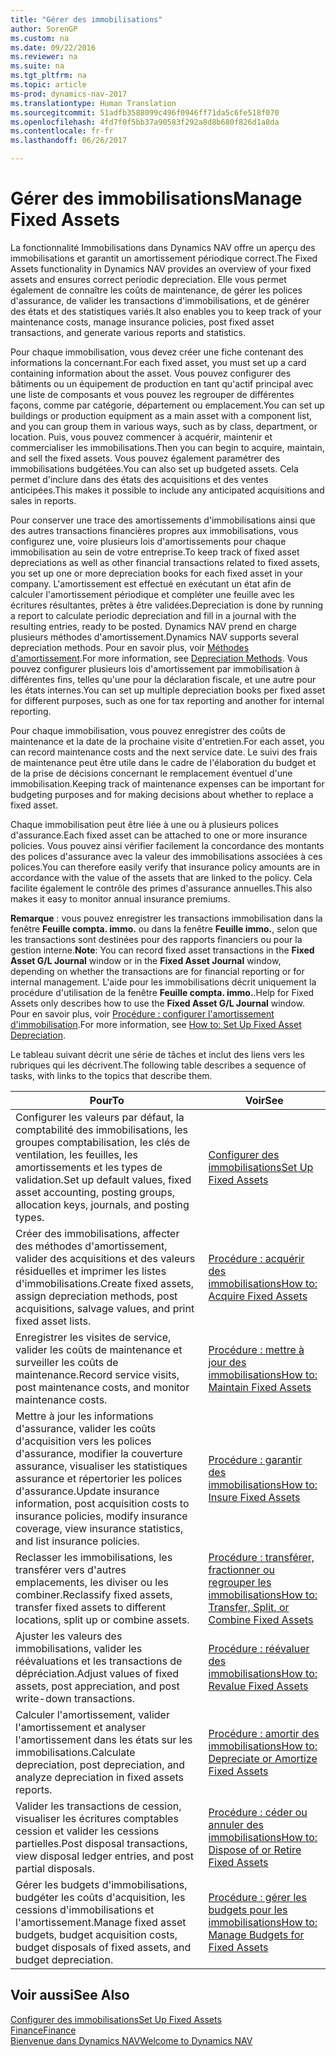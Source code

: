 ```yaml
---
title: "Gérer des immobilisations"
author: SorenGP
ms.custom: na
ms.date: 09/22/2016
ms.reviewer: na
ms.suite: na
ms.tgt_pltfrm: na
ms.topic: article
ms-prod: dynamics-nav-2017
ms.translationtype: Human Translation
ms.sourcegitcommit: 51adfb3588099c496f0946ff71da5c6fe518f070
ms.openlocfilehash: 4fd7f0f5bb37a90583f292a8d8b680f826d1a8da
ms.contentlocale: fr-fr
ms.lasthandoff: 06/26/2017

---
```


# <a name="manage-fixed-assets"></a><span data-ttu-id="a0d5a-102">Gérer des immobilisations</span><span class="sxs-lookup"><span data-stu-id="a0d5a-102">Manage Fixed Assets</span></span>
<span data-ttu-id="a0d5a-103">La fonctionnalité Immobilisations dans Dynamics NAV offre un aperçu des immobilisations et garantit un amortissement périodique correct.</span><span class="sxs-lookup"><span data-stu-id="a0d5a-103">The Fixed Assets functionality in Dynamics NAV provides an overview of your fixed assets and ensures correct periodic depreciation.</span></span> <span data-ttu-id="a0d5a-104">Elle vous permet également de connaître les coûts de maintenance, de gérer les polices d'assurance, de valider les transactions d'immobilisations, et de générer des états et des statistiques variés.</span><span class="sxs-lookup"><span data-stu-id="a0d5a-104">It also enables you to keep track of your maintenance costs, manage insurance policies, post fixed asset transactions, and generate various reports and statistics.</span></span>

<span data-ttu-id="a0d5a-105">Pour chaque immobilisation, vous devez créer une fiche contenant des informations la concernant.</span><span class="sxs-lookup"><span data-stu-id="a0d5a-105">For each fixed asset, you must set up a card containing information about the asset.</span></span> <span data-ttu-id="a0d5a-106">Vous pouvez configurer des bâtiments ou un équipement de production en tant qu'actif principal avec une liste de composants et vous pouvez les regrouper de différentes façons, comme par catégorie, département ou emplacement.</span><span class="sxs-lookup"><span data-stu-id="a0d5a-106">You can set up buildings or production equipment as a main asset with a component list, and you can group them in various ways, such as by class, department, or location.</span></span> <span data-ttu-id="a0d5a-107">Puis, vous pouvez commencer à acquérir, maintenir et commercialiser les immobilisations.</span><span class="sxs-lookup"><span data-stu-id="a0d5a-107">Then you can begin to acquire, maintain, and sell the fixed assets.</span></span> <span data-ttu-id="a0d5a-108">Vous pouvez également paramétrer des immobilisations budgétées.</span><span class="sxs-lookup"><span data-stu-id="a0d5a-108">You can also set up budgeted assets.</span></span> <span data-ttu-id="a0d5a-109">Cela permet d'inclure dans des états des acquisitions et des ventes anticipées.</span><span class="sxs-lookup"><span data-stu-id="a0d5a-109">This makes it possible to include any anticipated acquisitions and sales in reports.</span></span>

<span data-ttu-id="a0d5a-110">Pour conserver une trace des amortissements d'immobilisations ainsi que des autres transactions financières propres aux immobilisations, vous configurez une, voire plusieurs lois d'amortissements pour chaque immobilisation au sein de votre entreprise.</span><span class="sxs-lookup"><span data-stu-id="a0d5a-110">To keep track of fixed asset depreciations as well as other financial transactions related to fixed assets, you set up one or more depreciation books for each fixed asset in your company.</span></span> <span data-ttu-id="a0d5a-111">L'amortissement est effectué en exécutant un état afin de calculer l'amortissement périodique et compléter une feuille avec les écritures résultantes, prêtes à être validées.</span><span class="sxs-lookup"><span data-stu-id="a0d5a-111">Depreciation is done by running a report to calculate periodic depreciation and fill in a journal with the resulting entries, ready to be posted.</span></span> <span data-ttu-id="a0d5a-112">Dynamics NAV prend en charge plusieurs méthodes d'amortissement.</span><span class="sxs-lookup"><span data-stu-id="a0d5a-112">Dynamics NAV supports several depreciation methods.</span></span> <span data-ttu-id="a0d5a-113">Pour en savoir plus, voir [Méthodes d'amortissement](fa-depreciation-methods.md).</span><span class="sxs-lookup"><span data-stu-id="a0d5a-113">For more information, see [Depreciation Methods](fa-depreciation-methods.md).</span></span> <span data-ttu-id="a0d5a-114">Vous pouvez configurer plusieurs lois d'amortissement par immobilisation à différentes fins, telles qu'une pour la déclaration fiscale, et une autre pour les états internes.</span><span class="sxs-lookup"><span data-stu-id="a0d5a-114">You can set up multiple depreciation books per fixed asset for different purposes, such as one for tax reporting and another for internal reporting.</span></span>

<span data-ttu-id="a0d5a-115">Pour chaque immobilisation, vous pouvez enregistrer des coûts de maintenance et la date de la prochaine visite d'entretien.</span><span class="sxs-lookup"><span data-stu-id="a0d5a-115">For each asset, you can record maintenance costs and the next service date.</span></span> <span data-ttu-id="a0d5a-116">Le suivi des frais de maintenance peut être utile dans le cadre de l'élaboration du budget et de la prise de décisions concernant le remplacement éventuel d'une immobilisation.</span><span class="sxs-lookup"><span data-stu-id="a0d5a-116">Keeping track of maintenance expenses can be important for budgeting purposes and for making decisions about whether to replace a fixed asset.</span></span>

<span data-ttu-id="a0d5a-117">Chaque immobilisation peut être liée à une ou à plusieurs polices d'assurance.</span><span class="sxs-lookup"><span data-stu-id="a0d5a-117">Each fixed asset can be attached to one or more insurance policies.</span></span> <span data-ttu-id="a0d5a-118">Vous pouvez ainsi vérifier facilement la concordance des montants des polices d'assurance avec la valeur des immobilisations associées à ces polices.</span><span class="sxs-lookup"><span data-stu-id="a0d5a-118">You can therefore easily verify that insurance policy amounts are in accordance with the value of the assets that are linked to the policy.</span></span> <span data-ttu-id="a0d5a-119">Cela facilite également le contrôle des primes d'assurance annuelles.</span><span class="sxs-lookup"><span data-stu-id="a0d5a-119">This also makes it easy to monitor annual insurance premiums.</span></span>

<span data-ttu-id="a0d5a-120">**Remarque** : vous pouvez enregistrer les transactions immobilisation dans la fenêtre **Feuille compta. immo.** ou dans la fenêtre **Feuille immo.**, selon que les transactions sont destinées pour des rapports financiers ou pour la gestion interne.</span><span class="sxs-lookup"><span data-stu-id="a0d5a-120">**Note**: You can record fixed asset transactions in the **Fixed Asset G/L Journal** window or in the **Fixed Asset Journal** window, depending on whether the transactions are for financial reporting or for internal management.</span></span> <span data-ttu-id="a0d5a-121">L'aide pour les immobilisations décrit uniquement la procédure d'utilisation de la fenêtre **Feuille compta. immo.**.</span><span class="sxs-lookup"><span data-stu-id="a0d5a-121">Help for Fixed Assets only describes how to use the **Fixed Asset G/L Journal** window.</span></span> <span data-ttu-id="a0d5a-122">Pour en savoir plus, voir [Procédure : configurer l'amortissement d'immobilisation](fa-how-setup-depreciation.md).</span><span class="sxs-lookup"><span data-stu-id="a0d5a-122">For more information, see [How to: Set Up Fixed Asset Depreciation](fa-how-setup-depreciation.md).</span></span>

<span data-ttu-id="a0d5a-123">Le tableau suivant décrit une série de tâches et inclut des liens vers les rubriques qui les décrivent.</span><span class="sxs-lookup"><span data-stu-id="a0d5a-123">The following table describes a sequence of tasks, with links to the topics that describe them.</span></span>

| <span data-ttu-id="a0d5a-124">Pour</span><span class="sxs-lookup"><span data-stu-id="a0d5a-124">To</span></span> | <span data-ttu-id="a0d5a-125">Voir</span><span class="sxs-lookup"><span data-stu-id="a0d5a-125">See</span></span> |
|----|-----|
|<span data-ttu-id="a0d5a-126">Configurer les valeurs par défaut, la comptabilité des immobilisations, les groupes comptabilisation, les clés de ventilation, les feuilles, les amortissements et les types de validation.</span><span class="sxs-lookup"><span data-stu-id="a0d5a-126">Set up default values, fixed asset accounting, posting groups, allocation keys, journals, and posting types.</span></span>|[<span data-ttu-id="a0d5a-127">Configurer des immobilisations</span><span class="sxs-lookup"><span data-stu-id="a0d5a-127">Set Up Fixed Assets</span></span>](fa-setup.md)|
|<span data-ttu-id="a0d5a-128">Créer des immobilisations, affecter des méthodes d'amortissement, valider des acquisitions et des valeurs résiduelles et imprimer les listes d'immobilisations.</span><span class="sxs-lookup"><span data-stu-id="a0d5a-128">Create fixed assets, assign depreciation methods, post acquisitions, salvage values, and print fixed asset lists.</span></span>|[<span data-ttu-id="a0d5a-129">Procédure : acquérir des immobilisations</span><span class="sxs-lookup"><span data-stu-id="a0d5a-129">How to: Acquire Fixed Assets</span></span>](fa-how-acquire.md)|
|<span data-ttu-id="a0d5a-130">Enregistrer les visites de service, valider les coûts de maintenance et surveiller les coûts de maintenance.</span><span class="sxs-lookup"><span data-stu-id="a0d5a-130">Record service visits, post maintenance costs, and monitor maintenance costs.</span></span>|[<span data-ttu-id="a0d5a-131">Procédure : mettre à jour des immobilisations</span><span class="sxs-lookup"><span data-stu-id="a0d5a-131">How to: Maintain Fixed Assets</span></span>](fa-how-maintain.md)|
|<span data-ttu-id="a0d5a-132">Mettre à jour les informations d'assurance, valider les coûts d'acquisition vers les polices d'assurance, modifier la couverture assurance, visualiser les statistiques assurance et répertorier les polices d'assurance.</span><span class="sxs-lookup"><span data-stu-id="a0d5a-132">Update insurance information, post acquisition costs to insurance policies, modify insurance coverage, view insurance statistics, and list insurance policies.</span></span>|[<span data-ttu-id="a0d5a-133">Procédure : garantir des immobilisations</span><span class="sxs-lookup"><span data-stu-id="a0d5a-133">How to: Insure Fixed Assets</span></span>](fa-how-insure.md)|
|<span data-ttu-id="a0d5a-134">Reclasser les immobilisations, les transférer vers d'autres emplacements, les diviser ou les combiner.</span><span class="sxs-lookup"><span data-stu-id="a0d5a-134">Reclassify fixed assets, transfer fixed assets to different locations, split up or combine assets.</span></span>|[<span data-ttu-id="a0d5a-135">Procédure : transférer, fractionner ou regrouper les immobilisations</span><span class="sxs-lookup"><span data-stu-id="a0d5a-135">How to: Transfer, Split, or Combine Fixed Assets</span></span>](fa-how-trans-split-combine.md)|
|<span data-ttu-id="a0d5a-136">Ajuster les valeurs des immobilisations, valider les réévaluations et les transactions de dépréciation.</span><span class="sxs-lookup"><span data-stu-id="a0d5a-136">Adjust values of fixed assets, post appreciation, and post write-down transactions.</span></span>|[<span data-ttu-id="a0d5a-137">Procédure : réévaluer des immobilisations</span><span class="sxs-lookup"><span data-stu-id="a0d5a-137">How to: Revalue Fixed Assets</span></span>](fa-how-revalue.md)|
|<span data-ttu-id="a0d5a-138">Calculer l'amortissement, valider l'amortissement et analyser l'amortissement dans les états sur les immobilisations.</span><span class="sxs-lookup"><span data-stu-id="a0d5a-138">Calculate depreciation, post depreciation, and  analyze depreciation in fixed assets reports.</span></span>|[<span data-ttu-id="a0d5a-139">Procédure : amortir des immobilisations</span><span class="sxs-lookup"><span data-stu-id="a0d5a-139">How to: Depreciate or Amortize Fixed Assets</span></span>](fa-how-depreciate-amortize.md)|
|<span data-ttu-id="a0d5a-140">Valider les transactions de cession, visualiser les écritures comptables cession et valider les cessions partielles.</span><span class="sxs-lookup"><span data-stu-id="a0d5a-140">Post disposal transactions, view disposal ledger entries, and post partial disposals.</span></span>|[<span data-ttu-id="a0d5a-141">Procédure : céder ou annuler des immobilisations</span><span class="sxs-lookup"><span data-stu-id="a0d5a-141">How to: Dispose of or Retire Fixed Assets</span></span>](fa-how-dispose-retire.md)||
|<span data-ttu-id="a0d5a-142">Gérer les budgets d'immobilisations, budgéter les coûts d'acquisition, les cessions d'immobilisations et l'amortissement.</span><span class="sxs-lookup"><span data-stu-id="a0d5a-142">Manage fixed asset budgets, budget acquisition costs, budget disposals of fixed assets, and budget depreciation.</span></span>|[<span data-ttu-id="a0d5a-143">Procédure : gérer les budgets pour les immobilisations</span><span class="sxs-lookup"><span data-stu-id="a0d5a-143">How to: Manage Budgets for Fixed Assets</span></span>](fa-how-manage-budgets.md)|

## <a name="see-also"></a><span data-ttu-id="a0d5a-144">Voir aussi</span><span class="sxs-lookup"><span data-stu-id="a0d5a-144">See Also</span></span>
[<span data-ttu-id="a0d5a-145">Configurer des immobilisations</span><span class="sxs-lookup"><span data-stu-id="a0d5a-145">Set Up Fixed Assets</span></span>](fa-setup.md)  
[<span data-ttu-id="a0d5a-146">Finance</span><span class="sxs-lookup"><span data-stu-id="a0d5a-146">Finance</span></span>](finance-setup.md)  
[<span data-ttu-id="a0d5a-147">Bienvenue dans Dynamics NAV</span><span class="sxs-lookup"><span data-stu-id="a0d5a-147">Welcome to Dynamics NAV</span></span>](across-get-started.md)

